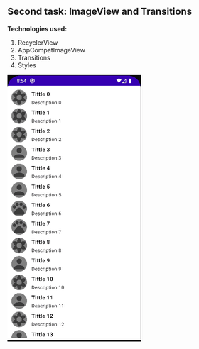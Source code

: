 ## Second task: ImageView and Transitions

**Technologies used:**

1. RecyclerView
2. AppCompatImageView
3. Transitions
4. Styles

<img alt="TransitionsDemo" src="https://github.com/aleh-god/second-task-transitions-learn/blob/master/TransitionsDemo.gif" />